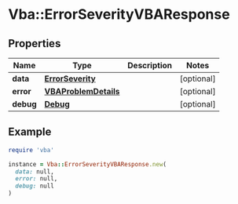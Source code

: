 # Vba::ErrorSeverityVBAResponse

## Properties

| Name | Type | Description | Notes |
| ---- | ---- | ----------- | ----- |
| **data** | [**ErrorSeverity**](ErrorSeverity.md) |  | [optional] |
| **error** | [**VBAProblemDetails**](VBAProblemDetails.md) |  | [optional] |
| **debug** | [**Debug**](Debug.md) |  | [optional] |

## Example

```ruby
require 'vba'

instance = Vba::ErrorSeverityVBAResponse.new(
  data: null,
  error: null,
  debug: null
)
```

